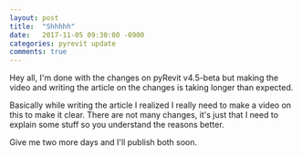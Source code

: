 ```yaml
---
layout: post
title:  "Shhhhh"
date:   2017-11-05 09:30:00 -0900
categories: pyrevit update
comments: true
---
```


Hey all,
I'm done with the changes on pyRevit v4.5-beta but making the video and writing the article on the changes is taking longer than expected.

Basically while writing the article I realized I really need to make a video on this to make it clear. There are not many changes, it's just that I need to explain some stuff so you understand the reasons better.

Give me two more days and I'll publish both soon.